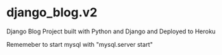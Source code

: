 # django_blog.v2

Django Blog Project built with Python and Django and Deployed to Heroku

Rememeber to start mysql with "mysql.server start"

